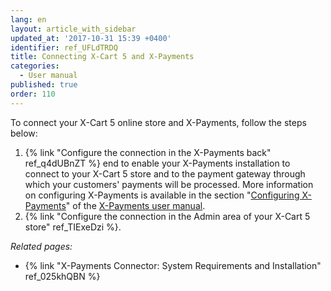 ```yaml
---
lang: en
layout: article_with_sidebar
updated_at: '2017-10-31 15:39 +0400'
identifier: ref_UFLdTRDQ
title: Connecting X-Cart 5 and X-Payments
categories:
  - User manual
published: true
order: 110
---
```

To connect your X-Cart 5 online store and X-Payments, follow the steps below:

1.  {% link "Configure the connection in the X-Payments back" ref_q4dUBnZT %} end to enable your X-Payments installation to connect to your X-Cart 5 store and to the payment gateway through which your customers' payments will be processed. More information on configuring X-Payments is available in the section "[Configuring X-Payments](https://www.x-payments.com/help/X-Payments:Configuring_X-Payments "X-Payments:User manual")" of the [X-Payments user manual](https://www.x-payments.com/help/X-Payments:User_manual "X-Payments:User manual").
2.   {% link "Configure the connection in the Admin area of your X-Cart 5 store" ref_TIExeDzi %}.

_Related pages:_

*   {% link "X-Payments Connector: System Requirements and Installation" ref_025khQBN %}
